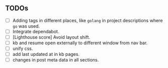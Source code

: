 ## TODOs
- [ ] Adding tags in different places, like `golang` in project descriptions where `go` was used.
- [ ] Integrate dependabot.
- [ ] [Lighthouse score] Avoid layout shift.
- [ ] kb and resume open externally to different window from nav bar.
- [ ] unify css.
- [ ] add last updated at in kb pages.
- [ ] changes in post meta data in all sections.
